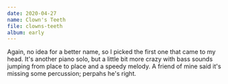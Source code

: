 ```yaml
---
date: 2020-04-27
name: Clown's Teeth
file: clowns-teeth
album: early
---
```


Again, no idea for a better name, so I picked the first one that came to my head. It's another piano solo, but a little bit more crazy with bass sounds jumping from place to place and a speedy melody. A friend of mine said it's missing some percussion; perpahs he's right. 
